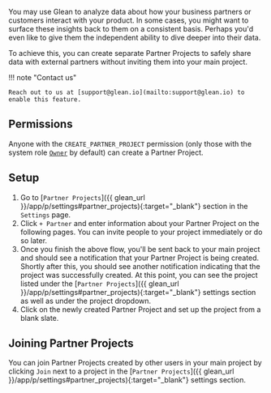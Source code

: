 You may use Glean to analyze data about how your business partners or customers interact with your product. In some cases, you might want to surface these insights back to them on a consistent basis. Perhaps you'd even like to give them the independent ability to dive deeper into their data.

To achieve this, you can create separate Partner Projects to safely share data with external partners without inviting them into your main project.

!!! note "Contact us"

    Reach out to us at [support@glean.io](mailto:support@glean.io) to enable this feature.

## Permissions

Anyone with the `CREATE_PARTNER_PROJECT` permission (only those with the system role [`Owner`](/docs/project-management/users-and-permissions/#default-system-roles) by default) can create a Partner Project.

## Setup

1. Go to [`Partner Projects`]({{ glean_url }}/app/p/settings#partner_projects){:target="\_blank"} section in the `Settings` page.
2. Click `+ Partner` and enter information about your Partner Project on the following pages. You can invite people to your project immediately or do so later.
3. Once you finish the above flow, you'll be sent back to your main project and should see a notification that your Partner Project is being created. Shortly after this, you should see another notification indicating that the project was successfully created. At this point, you can see the project listed under the [`Partner Projects`]({{ glean_url }}/app/p/settings#partner_projects){:target="\_blank"} settings section as well as under the project dropdown.
4. Click on the newly created Partner Project and set up the project from a blank slate.

## Joining Partner Projects

You can join Partner Projects created by other users in your main project by clicking `Join` next to a project in the [`Partner Projects`]({{ glean_url }}/app/p/settings#partner_projects){:target="\_blank"} settings section.
